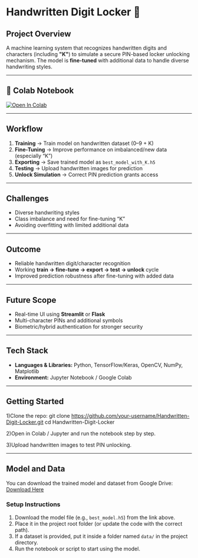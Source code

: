 # Handwritten Digit Locker 🔐

## Project Overview
A machine learning system that recognizes handwritten digits and characters (including **"K"**) to simulate a secure PIN-based locker unlocking mechanism. The model is **fine-tuned** with additional data to handle diverse handwriting styles.

---
## 🔗 Colab Notebook  
[![Open In Colab](https://colab.research.google.com/assets/colab-badge.svg)](https://colab.research.google.com/drive/1iC4p_QXqcAfoIdU_O_BUnxF4Kwka2DBO?usp=sharing)  

---

## Workflow
1. **Training** → Train model on handwritten dataset (0–9 + K)  
2. **Fine-Tuning** → Improve performance on imbalanced/new data (especially “K”)  
3. **Exporting** → Save trained model as `best_model_with_K.h5`  
4. **Testing** → Upload handwritten images for prediction  
5. **Unlock Simulation** → Correct PIN prediction grants access

---

## Challenges
- Diverse handwriting styles  
- Class imbalance and need for fine-tuning “K”  
- Avoiding overfitting with limited additional data

---

## Outcome
- Reliable handwritten digit/character recognition  
- Working **train → fine-tune → export → test → unlock** cycle  
- Improved prediction robustness after fine-tuning with added data

---

## Future Scope
- Real-time UI using **Streamlit** or **Flask**  
- Multi-character PINs and additional symbols  
- Biometric/hybrid authentication for stronger security

---

## Tech Stack
- **Languages & Libraries:** Python, TensorFlow/Keras, OpenCV, NumPy, Matplotlib  
- **Environment:** Jupyter Notebook / Google Colab

---

## Getting Started
1)Clone the repo:
git clone https://github.com/your-username/Handwritten-Digit-Locker.git
cd Handwritten-Digit-Locker

2)Open in Colab / Jupyter and run the notebook step by step.

3)Upload handwritten images to test PIN unlocking.

---
## Model and Data  

You can download the trained model and dataset from Google Drive:  
[Download Here](https://drive.google.com/drive/u/0/folders/1E8Do5S_gme-uEME-cTsgpmj2skn3zx7S)

### Setup Instructions  
1. Download the model file (e.g., `best_model.h5`) from the link above.  
2. Place it in the project root folder (or update the code with the correct path).  
3. If a dataset is provided, put it inside a folder named `data/` in the project directory.  
4. Run the notebook or script to start using the model.  

